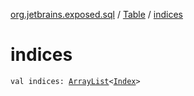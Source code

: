 [org.jetbrains.exposed.sql](../index.md) / [Table](index.md) / [indices](.)

# indices

`val indices: `[`ArrayList`](http://docs.oracle.com/javase/6/docs/api/java/util/ArrayList.html)`<`[`Index`](../-index/index.md)`>`